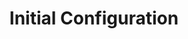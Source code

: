 ---
sidebar_position: 1
title: "Initial Configuration"
sidebar_label: "Initial Configuration"
description: "Complete first-time Debian setup - perform initial system configuration, establish basic settings, configure essential services, and finalize installation deployment."
keywords:
  - "debian initial configuration"
  - "first-time setup"
  - "basic system settings"
  - "essential services"
  - "post-installation setup"
tags:
  - debian
  - initial-configuration
  - first-time-setup
  - basic-settings
  - post-installation
slug: /linux/debian/installation/post-install-setup/initial-configuration
---